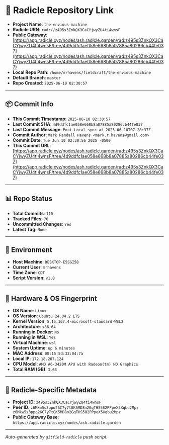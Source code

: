 # 🔗 Radicle Repository Link

- **Project Name**: `the-envious-machine`
- **Radicle URN**: `rad://z495s3ZnkQX3CaCYjwyZU4ti4wnsF`
- **Public Gateway**: [https://app.radicle.xyz/nodes/ash.radicle.garden/rad:z495s3ZnkQX3CaCYjwyZU4ti4wnsF/tree/4d9ddfc1ae058e668b8a07885a80286cb44fe037](https://app.radicle.xyz/nodes/ash.radicle.garden/rad:z495s3ZnkQX3CaCYjwyZU4ti4wnsF/tree/4d9ddfc1ae058e668b8a07885a80286cb44fe037)
- **Local Repo Path**: `/home/mrhavens/fieldcraft/the-envious-machine`
- **Default Branch**: `master`
- **Repo Created**: `2025-06-10 02:30:57`

---

## 📦 Commit Info

- **This Commit Timestamp**: `2025-06-10 02:30:57`
- **Last Commit SHA**: `4d9ddfc1ae058e668b8a07885a80286cb44fe037`
- **Last Commit Message**: `Post-Local sync at 2025-06-10T07:28:37Z`
- **Commit Author**: `Mark Randall Havens <mark.r.havens@gmail.com>`
- **Commit Date**: `Tue Jun 10 02:30:56 2025 -0500`
- **This Commit URL**: [https://app.radicle.xyz/nodes/ash.radicle.garden/rad:z495s3ZnkQX3CaCYjwyZU4ti4wnsF/tree/4d9ddfc1ae058e668b8a07885a80286cb44fe037](https://app.radicle.xyz/nodes/ash.radicle.garden/rad:z495s3ZnkQX3CaCYjwyZU4ti4wnsF/tree/4d9ddfc1ae058e668b8a07885a80286cb44fe037)

---

## 📊 Repo Status

- **Total Commits**: `110`
- **Tracked Files**: `70`
- **Uncommitted Changes**: `Yes`
- **Latest Tag**: `None`

---

## 🧭 Environment

- **Host Machine**: `DESKTOP-E5SGI58`
- **Current User**: `mrhavens`
- **Time Zone**: `CDT`
- **Script Version**: `v1.0`

---

## 🧬 Hardware & OS Fingerprint

- **OS Name**: `Linux`
- **OS Version**: `Ubuntu 24.04.2 LTS`
- **Kernel Version**: `5.15.167.4-microsoft-standard-WSL2`
- **Architecture**: `x86_64`
- **Running in Docker**: `No`
- **Running in WSL**: `Yes`
- **Virtual Machine**: `wsl`
- **System Uptime**: `up 6 minutes`
- **MAC Address**: `00:15:5d:33:04:7a`
- **Local IP**: `172.18.207.124`
- **CPU Model**: `AMD A6-3420M APU with Radeon(tm) HD Graphics`
- **Total RAM (GB)**: `3.63`

---

## 🌱 Radicle-Specific Metadata

- **Project ID**: `z495s3ZnkQX3CaCYjwyZU4ti4wnsF`
- **Peer ID**: `z6Mkw5s3ppo26C7y7tGK5MD8n2GqTHS582PPpeX5Xqbu2Mpz
z6Mkw5s3ppo26C7y7tGK5MD8n2GqTHS582PPpeX5Xqbu2Mpz`
- **Public Gateway Base**: `https://app.radicle.xyz/nodes/ash.radicle.garden`

---

_Auto-generated by `gitfield-radicle` push script._
